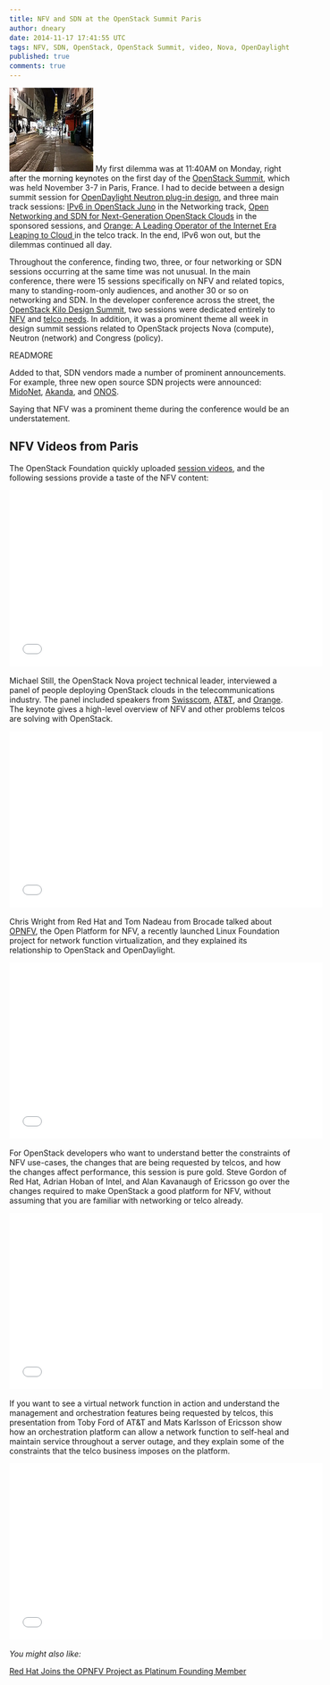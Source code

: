 ```yaml
---
title: NFV and SDN at the OpenStack Summit Paris
author: dneary
date: 2014-11-17 17:41:55 UTC
tags: NFV, SDN, OpenStack, OpenStack Summit, video, Nova, OpenDaylight
published: true
comments: true
---
```


![](/images/blog/openstacksummit_button.jpg) My first dilemma was at 11:40AM on Monday, right after the morning keynotes on the first day of the [OpenStack Summit](https://www.openstack.org/summit/openstack-paris-summit-2014/), which was held November 3-7 in Paris, France. I had to decide between a design summit session for [OpenDaylight Neutron plug-in design](http://sched.co/1nfFPwC), and three main track sessions: [IPv6 in OpenStack Juno](http://sched.co/1qeOfm4) in the Networking track, [Open Networking and SDN for Next-Generation OpenStack Clouds](http://sched.co/1vI1m0I) in the sponsored sessions, and [ Orange: A Leading Operator of the Internet Era Leaping to Cloud ](http://sched.co/1qeRBFy) in the telco track. In the end, IPv6 won out, but the dilemmas continued all day.

Throughout the conference, finding two, three, or four networking or SDN sessions occurring at the same time was not unusual. In the main conference, there were 15 sessions specifically on NFV and related topics, many to standing-room-only audiences, and another 30 or so on networking and SDN. In the developer conference across the street, the [OpenStack Kilo Design Summit](http://kilodesignsummit.sched.org/), two sessions were dedicated entirely to [NFV](https://etherpad.openstack.org/p/kilo-nova-nfv) and [telco needs](https://etherpad.openstack.org/p/kilo-summit-ops-telco). In addition, it was a prominent theme all week in design summit sessions related to OpenStack projects Nova (compute), Neutron (network) and Congress (policy).

READMORE

Added to that,  SDN vendors made a number of prominent announcements. For example, three new open source SDN projects were announced: [MidoNet](http://midonet.org/), [Akanda](https://github.com/dreamhost/akanda), and [ONOS](http://onlab.us/).

Saying that NFV was a prominent theme during the conference would be an understatement. 

## NFV Videos from Paris

The  OpenStack Foundation quickly uploaded [session videos](https://www.openstack.org/summit/openstack-paris-summit-2014/session-videos/), and the following sessions provide a taste of the NFV content:

<iframe width="560" height="315" src="//www.youtube.com/embed/uBlE9GatNz4" frameborder="0" allowfullscreen></iframe>

Michael Still, the OpenStack Nova project technical leader, interviewed a panel of people deploying OpenStack clouds in the telecommunications industry. The panel included speakers from [Swisscom](http://www.swisscom.ch), [AT&T](http://www.att.com/), and [Orange](http://www.orange.com/en/home). The keynote gives a high-level overview of NFV and other problems telcos are solving with OpenStack. 

<iframe width="560" height="315" src="//www.youtube.com/embed/gyzMOeYjoQg" frameborder="0" allowfullscreen></iframe>

Chris Wright from Red Hat and Tom Nadeau from Brocade talked about [OPNFV](https://www.opnfv.org/), the Open Platform for NFV, a recently launched Linux Foundation project for network function virtualization, and they explained its relationship to OpenStack and OpenDaylight.


<iframe width="560" height="315" src="//www.youtube.com/embed/aQJ2du2UalA" frameborder="0" allowfullscreen></iframe>

For OpenStack developers who want to understand better the constraints of NFV use-cases, the changes that are being requested by telcos, and how the changes affect performance, this session is pure gold. Steve Gordon of Red Hat, Adrian Hoban of Intel, and Alan Kavanaugh of Ericsson go over the changes required to make OpenStack a good platform for NFV, without assuming that you are familiar with networking or telco already.

<iframe width="560" height="315" src="//www.youtube.com/embed/nqxKKJBCDjE" frameborder="0" allowfullscreen></iframe>

If you want to see a virtual network function in action and understand the management and orchestration features being requested by telcos, this presentation from Toby Ford of AT&T and Mats Karlsson of Ericsson show how an orchestration platform can allow a network function to self-heal and maintain service throughout a server outage, and they explain some of the constraints that the telco business imposes on the platform.

<iframe width="560" height="315" src="//www.youtube.com/embed/nqxKKJBCDjE" frameborder="0" allowfullscreen></iframe>

*You might also like:*

[Red Hat Joins the OPNFV Project as Platinum Founding Member](http://community.redhat.com/blog/2014/09/opnfv-launches/)
